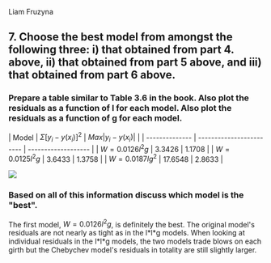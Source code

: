 Liam Fruzyna

## 7. Choose the best model from amongst the following three: i) that obtained from part 4. above, ii) that obtained from part 5 above, and iii) that obtained from part 6 above.

### Prepare a table similar to Table 3.6 in the book. Also plot the residuals as a function of l for each model. Also plot the residuals as a function of g for each model.

| Model          | $\Sigma[y_i - y(x_i)]^2$ | $Max|y_i - y(x_i)|$ |
| -------------- | ------------------------ | ------------------- |
| $W=0.0126l^2g$ | 3.3426                   | 1.1708              |
| $W=0.0125l^2g$ | 3.6433                   | 1.3758              |
| $W=0.0187lg^2$ | 17.6548                  | 2.8633              |

![](/home/mail929/Dropbox/Documents/School/Spring%2019/Math%20Modeling/MATH4630/Homework/hw4/hw4-7.png)

### Based on all of this information discuss which model is the "best".

The first model, $W=0.0126l^2g$, is definitely the best. The original model's residuals are not nearly as tight as in the l\*l\*g models. When looking at individual residuals in the l\*l\*g models, the two models trade blows on each girth but the Chebychev model's residuals in totality are still slightly larger.